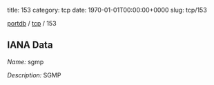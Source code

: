 title: 153
category: tcp
date: 1970-01-01T00:00:00+0000
slug: tcp/153

[portdb](/) / [tcp](/category/tcp.html) / 153


## IANA Data

_Name:_ sgmp

_Description:_ SGMP


